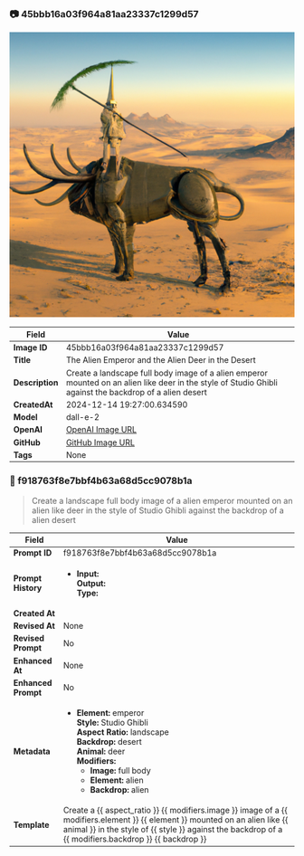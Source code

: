 

### 📷 45bbb16a03f964a81aa23337c1299d57 


![data.id](./45bbb16a03f964a81aa23337c1299d57.jpg)


| Field          | Value                                                                                                                     |
|----------------|---------------------------------------------------------------------------------------------------------------------------|
| **Image ID**             | 45bbb16a03f964a81aa23337c1299d57                                                                                                             |
| **Title**           | The Alien Emperor and the Alien Deer in the Desert                                                                                                       |
| **Description**           | Create a landscape full body image of a alien emperor mounted on an alien like deer in the style of Studio Ghibli against the backdrop of a alien desert                                                                                                       |
| **CreatedAt**        | 2024-12-14 19:27:00.634590                                                                                                        |
| **Model**        | dall-e-2                                                                                                        |
| **OpenAI**         | [OpenAI Image URL](https://oaidalleapiprodscus.blob.core.windows.net/private/org-TZj0gKpq3CiXdXNznVOkBYav/user-t5KW5S6yYiCS0u4yDWasqnEP/img-T6cKKNl6pmO1h29DQFAh1uUH.png?st=2024-12-14T18%3A26%3A54Z&se=2024-12-14T20%3A26%3A54Z&sp=r&sv=2024-08-04&sr=b&rscd=inline&rsct=image/png&skoid=d505667d-d6c1-4a0a-bac7-5c84a87759f8&sktid=a48cca56-e6da-484e-a814-9c849652bcb3&skt=2024-12-14T03%3A38%3A51Z&ske=2024-12-15T03%3A38%3A51Z&sks=b&skv=2024-08-04&sig=uPvpQUeJX7i66PSZfIyEmiXVhHkGjOrIf/6a3KjJeqw%3D)                                                                                |
| **GitHub**         | [GitHub Image URL](https://raw.githubusercontent.com/Caneta-Silva/studio-ghibli/refs/heads/main/images/45bbb16a03f964a81aa23337c1299d57/45bbb16a03f964a81aa23337c1299d57.jpg)                                                                                |
| **Tags**       | None                                                                                                                   |

### 📜 f918763f8e7bbf4b63a68d5cc9078b1a

> Create a landscape full body image of a alien emperor mounted on an alien like deer in the style of Studio Ghibli against the backdrop of a alien desert

| Field          | Value                                                                                                                                                                      |
|----------------|----------------------------------------------------------------------------------------------------------------------------------------------------------------------------|
| **Prompt ID**  | f918763f8e7bbf4b63a68d5cc9078b1a                                                                                                                                                            |
| **Prompt History** | <ul><li>**Input:**  <br> **Output:**  <br> **Type:** </li></ul> |
| **Created At** |                                                                                                                                                    |
| **Revised At** | None                                                                                                                                                   |
| **Revised Prompt** | No                                                                                                                                                                      |
| **Enhanced At** | None                                                                                                                                                  |
| **Enhanced Prompt** | No                                                                                                                                                                    |
| **Metadata**   | <ul><li>**Element:** emperor <br> **Style:** Studio Ghibli <br> **Aspect Ratio:** landscape <br> **Backdrop:** desert <br> **Animal:** deer <br> **Modifiers:**<ul><li>**Image:** full body</li><li>**Element:** alien</li><li>**Backdrop:** alien</li></ul></li></ul> |
| **Template**   | Create a {{ aspect_ratio }} {{ modifiers.image }} image of a {{ modifiers.element }} {{ element }} mounted on an alien like {{ animal }} in the style of {{ style }} against the backdrop of a {{ modifiers.backdrop }} {{ backdrop }}                                                                                                                                           |



